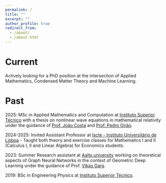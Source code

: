 ```yaml
---
permalink: /
title: ""
excerpt: ""
author_profile: true
redirect_from: 
  - /about/
  - /about.html
---
```



Current
======

Actively looking for a PhD position at the intersection of Applied Mathematics, Condensed Matter Theory and Machine Learning.

Past
======

2025: MSc in Applied Mathematics and Computation at [Instituto Superior Técnico](https://tecnico.ulisboa.pt/en/) with a thesis on nonlinear wave equations in mathematical relativity under the guidance of [Prof. João Costa](https://ciencia.iscte-iul.pt/authors/joao-lopes-costa/cv) and [Prof. Pedro Girão](https://www.math.tecnico.ulisboa.pt/~pgirao/).

2024-2025: Invited Assistant Professor at [Iscte - Instituto Universitário de Lisboa]([https://tecnico.ulisboa.pt/en/](https://www.iscte-iul.pt/)) - Taught both theory and exercise classes for Mathematics I and II (Calculus I, II and Linear Algebra) for Economics students.

2023: Summer Research assistant at [Aalto university](https://www.aalto.fi/en) working on theoretical aspects of Graph Neural Networks in the context of Geometric Deep Learning under the guidance of Prof. [Vikas Garg]([https://www.mit.edu/~vgarg/](https://www.aalto.fi/en/people/vikas-kumar-garg)).

2019: BSc in Engineering Physics at [Instituto Superior Técnico](https://tecnico.ulisboa.pt/en/).
